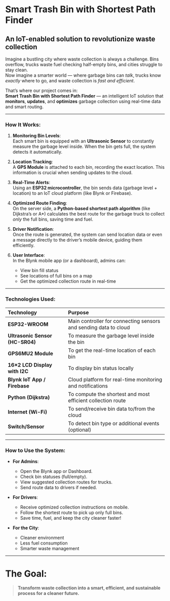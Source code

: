 # Smart Trash Bin with Shortest Path Finder  
## **An IoT-enabled solution to revolutionize waste collection**

Imagine a bustling city where waste collection is always a challenge. Bins overflow, trucks waste fuel checking half-empty bins, and cities struggle to stay clean.  
Now imagine a smarter world — where garbage bins can *talk*, trucks know *exactly* where to go, and waste collection is *fast and efficient*.

That’s where our project comes in:  
**Smart Trash Bin with Shortest Path Finder** — an intelligent IoT solution that **monitors**, **updates**, and **optimizes** garbage collection using real-time data and smart routing.

---

### How It Works:
1. **Monitoring Bin Levels**:  
   Each smart bin is equipped with an **Ultrasonic Sensor** to constantly measure the garbage level inside. When the bin gets full, the system detects it automatically.

2. **Location Tracking**:  
   A **GPS Module** is attached to each bin, recording the exact location. This information is crucial when sending updates to the cloud.

3. **Real-Time Alerts**:  
   Using an **ESP32 microcontroller**, the bin sends data (garbage level + location) to an IoT cloud platform (like Blynk or Firebase).

4. **Optimized Route Finding**:  
   On the server side, a **Python-based shortest path algorithm** (like Dijkstra’s or A*) calculates the best route for the garbage truck to collect *only* the full bins, saving time and fuel.

5. **Driver Notification**:  
   Once the route is generated, the system can send location data or even a message directly to the driver’s mobile device, guiding them efficiently.

6. **User Interface**:  
   In the Blynk mobile app (or a dashboard), admins can:
   - View bin fill status
   - See locations of full bins on a map
   - Get the optimized collection route in real-time

---

###  Technologies Used:
| Technology | Purpose |
|:-----------|:--------|
| **ESP32-WROOM** | Main controller for connecting sensors and sending data to cloud |
| **Ultrasonic Sensor (HC-SR04)** | To measure the garbage level inside the bin |
| **GPS6MU2 Module** | To get the real-time location of each bin |
| **16×2 LCD Display with I2C** | To display bin status locally |
| **Blynk IoT App / Firebase** | Cloud platform for real-time monitoring and notifications |
| **Python (Dijkstra)** | To compute the shortest and most efficient collection route |
| **Internet (Wi-Fi)** | To send/receive bin data to/from the cloud |
| **Switch/Sensor** | To detect bin type or additional events (optional) |

---

### How to Use the System:
- **For Admins**:  
  - Open the Blynk app or Dashboard.  
  - Check bin statuses (full/empty).  
  - View suggested collection routes for trucks.  
  - Send route data to drivers if needed.

- **For Drivers**:  
  - Receive optimized collection instructions on mobile.  
  - Follow the shortest route to pick up only full bins.  
  - Save time, fuel, and keep the city cleaner faster!

- **For the City**:  
  - Cleaner environment   
  - Less fuel consumption   
  - Smarter waste management 

---

# The Goal:
> **Transform waste collection into a smart, efficient, and sustainable process for a cleaner future.**

